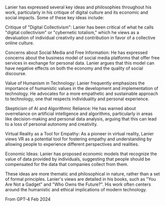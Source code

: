 Lanier has expressed several key ideas and philosophies throughout his work, particularly in his critique of digital culture and its economic and social impacts. Some of these key ideas include:

Critique of "Digital Collectivism": Lanier has been critical of what he calls "digital collectivism" or "cybernetic totalism," which he views as a devaluation of individual creativity and contribution in favor of a collective online culture.

Concerns about Social Media and Free Information: He has expressed concerns about the business model of social media platforms that offer free services in exchange for personal data. Lanier argues that this model can have negative effects on both the economy and the quality of social discourse.

Value of Humanism in Technology: Lanier frequently emphasizes the importance of humanistic values in the development and implementation of technology. He advocates for a more empathetic and sustainable approach to technology, one that respects individuality and personal experience.

Skepticism of AI and Algorithmic Reliance: He has warned about overreliance on artificial intelligence and algorithms, particularly in areas like decision-making and personal data analysis, arguing that this can lead to a loss of personal autonomy and creativity.

Virtual Reality as a Tool for Empathy: As a pioneer in virtual reality, Lanier views VR as a potential tool for fostering empathy and understanding by allowing people to experience different perspectives and realities.

Economic Ideas: Lanier has proposed economic models that recognize the value of data provided by individuals, suggesting that people should be compensated for the data that companies collect from them.

These ideas are more thematic and philosophical in nature, rather than a set of formal principles. Lanier's views are detailed in his books, such as "You Are Not a Gadget" and "Who Owns the Future?". His work often centers around the humanistic and ethical implications of modern technology.

From GPT-4 Feb 2024